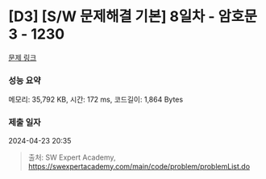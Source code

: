 # [D3] [S/W 문제해결 기본] 8일차 - 암호문3 - 1230 

[문제 링크](https://swexpertacademy.com/main/code/problem/problemDetail.do?contestProbId=AV14zIwqAHwCFAYD) 

### 성능 요약

메모리: 35,792 KB, 시간: 172 ms, 코드길이: 1,864 Bytes

### 제출 일자

2024-04-23 20:35



> 출처: SW Expert Academy, https://swexpertacademy.com/main/code/problem/problemList.do